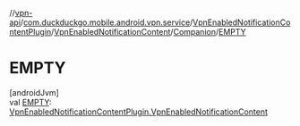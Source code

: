 //[vpn-api](../../../../../index.md)/[com.duckduckgo.mobile.android.vpn.service](../../../index.md)/[VpnEnabledNotificationContentPlugin](../../index.md)/[VpnEnabledNotificationContent](../index.md)/[Companion](index.md)/[EMPTY](-e-m-p-t-y.md)

# EMPTY

[androidJvm]\
val [EMPTY](-e-m-p-t-y.md): [VpnEnabledNotificationContentPlugin.VpnEnabledNotificationContent](../index.md)
